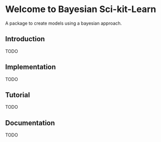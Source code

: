 # Welcome to Bayesian Sci-kit-Learn 

A package to create models using a bayesian approach. 

## Introduction

TODO

## Implementation

TODO

## Tutorial

TODO

## Documentation

TODO
